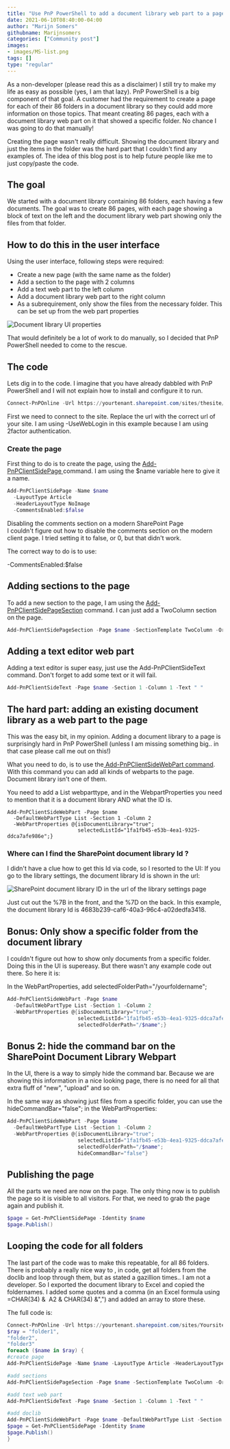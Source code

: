 ```yaml
---
title: "Use PnP PowerShell to add a document library web part to a page (and only show a specific folder)"
date: 2021-06-10T08:40:00-04:00
author: "Marijn Somers"
githubname: Marijnsomers
categories: ["Community post"]
images:
- images/MS-list.png
tags: []
type: "regular"
---
```

As a non-developer (please read this as a disclaimer) I still try to
make my life as easy as possible (yes, I am that lazy). PnP PowerShell
is a big component of that goal. A customer had the requirement to
create a page for each of their 86 folders in a document library so they
could add more information on those topics. That meant creating 86
pages, each with a document library web part on it that showed a specific
folder. No chance I was going to do that manually!

Creating the page wasn't really difficult. Showing the document library
and just the items in the folder was the hard part that I couldn't find
any examples of. The idea of this blog post is to help future people
like me to just copy/paste the code.
 

## The goal 

We started with a document library containing 86 folders, each having a
few documents. The goal was to create 86 pages, with each page showing a
block of text on the left and the document library web part showing only
the files from that folder.

## How to do this in the user interface 

Using the user interface, following steps were required:

-   Create a new page (with the same name as the folder)
-   Add a section to the page with 2 columns
-   Add a text web part to the left column
-   Add a document library web part to the right column
-   As a subrequirement, only show the files from the necessary folder.
    This can be set up from the web part properties


![Document library UI properties](images/MS-list.png)


That would definitely be a lot of work to do manually, so I decided that
PnP PowerShell needed to come to the rescue.

## The code 

Lets dig in to the code. I imagine that you have already dabbled with
PnP PowerShell and I will not explain how to install and configure it to
run.


```powershell
Connect-PnPOnline -Url https://yourtenant.sharepoint.com/sites/thesite/ -UseWebLogin
```


First we need to connect to the site. Replace the url with the correct
url of your site. I am using -UseWebLogin in this example because I am
using 2factor authentication.

### Create the page 

First thing to do is to create the page, using
the [Add-PnPClientSidePage ](https://pnp.github.io/powershell/cmdlets/Add-PnPClientSidePage.html)command.
I am using the \$name variable here to give it a name.


```powershell
Add-PnPClientSidePage -Name $name
  -LayoutType Article
  -HeaderLayoutType NoImage
  -CommentsEnabled:$false
```

Disabling the comments section on a modern SharePoint Page\
I couldn't figure out how to disable the comments section on the modern
client page. I tried setting it to false, or 0, but that didn't work.

The correct way to do is to use:

-CommentsEnabled:\$false

## Adding sections to the page 

To add a new section to the page, I am using
the [Add-PnPClientSidePageSection](https://pnp.github.io/powershell/cmdlets/Add-PnPClientSidePageSection.html) command.
I can just add a TwoColumn section on the page.


```powershell
Add-PnPClientSidePageSection -Page $name -SectionTemplate TwoColumn -Order 1
```

## Adding a text editor web part 

Adding a text editor is super easy, just use the Add-PnPClientSideText
command. Don't forget to add some text or it will fail.


```powershell
Add-PnPClientSideText -Page $name -Section 1 -Column 1 -Text " "
```


## The hard part: adding an existing document library as a web part to the page 

This was the easy bit, in my opinion. Adding a document library to a
page is surprisingly hard in PnP PowerShell (unless I am missing
something big.. in that case please call me out on this!)

What you need to do, is to use the[ Add-PnPClientSideWebPart
command](https://pnp.github.io/powershell/cmdlets/Add-PnPClientSideWebPart.html).
With this command you can add all kinds of webparts to the page.
Document library isn't one of them.

You need to add a List webparttype, and in the WebpartProperties you
need to mention that it is a document library AND what the ID is.


``` {.lia-code-sample .language-applescript}
Add-PnPClientSideWebPart -Page $name
  -DefaultWebPartType List -Section 1 -Column 2
  -WebPartProperties @{isDocumentLibrary="true";
                       selectedListId="1fa1fb45-e53b-4ea1-9325-ddca7afe986e";}
```

### Where can I find the SharePoint document library Id ? 

I didn't have a clue how to get this Id via code, so I resorted to the
UI: If you go to the library settings, the document library Id is shown
in the url:


![SharePoint document library ID in the url of the library settings page](images/documentlibrary-id.png)

Just cut out the %7B in the front, and the %7D on the back.
In this example, the document library Id is
4683b239-caf6-40a3-96c4-a02dedfa3418.

## Bonus: Only show a specific folder from the document library 

I couldn't figure out how to show only documents from a specific folder.
Doing this in the UI is supereasy. But there wasn't any example code out
there. So here it is:

In the WebPartProperties, add selectedFolderPath="/yourfoldername";

```powershell
Add-PnPClientSideWebPart -Page $name
  -DefaultWebPartType List -Section 1 -Column 2
  -WebPartProperties @{isDocumentLibrary="true";
                       selectedListId="1fa1fb45-e53b-4ea1-9325-ddca7afe986e";
                       selectedFolderPath="/$name";}
```


## Bonus 2: hide the command bar on the SharePoint Document Library Webpart 

In the UI, there is a way to simply hide the command bar. Because we are
showing this information in a nice looking page, there is no need for
all that extra fluff of "new", "upload" and so on.

In the same way as showing just files from a specific folder, you can
use the hideCommandBar="false"; in the WebPartProperties:


```powershell
Add-PnPClientSideWebPart -Page $name
  -DefaultWebPartType List -Section 1 -Column 2
  -WebPartProperties @{isDocumentLibrary="true";
                       selectedListId="1fa1fb45-e53b-4ea1-9325-ddca7afe986e";
                       selectedFolderPath="/$name";
                       hideCommandBar="false"}
```


## Publishing the page 

All the parts we need are now on the page. The only thing now is to
publish the page so it is visible to all visitors. For that, we need to
grab the page again and publish it.


```powershell
$page = Get-PnPClientSidePage -Identity $name
$page.Publish()
```


## Looping the code for all folders 

The last part of the code was to make this repeatable, for all 86
folders. There is probably a really nice way to , in code, get all
folders from the doclib and loop through them, but as stated a gazillion
times.. I am not a
developer.
So I exported the document library to Excel and copied the foldernames.
I added some quotes and a comma (in an Excel formula using =CHAR(34) & 
A2 & CHAR(34) &",") and added an array to store these.

The full code is:

```powershell
Connect-PnPOnline -Url https://yourtenant.sharepoint.com/sites/Yoursite/ -UseWebLogin
$ray = "folder1",
"folder2",
"folder3"
foreach ($name in $ray) {
#create page
Add-PnPClientSidePage -Name $name -LayoutType Article -HeaderLayoutType NoImage -CommentsEnabled:$false

#add sections
Add-PnPClientSidePageSection -Page $name -SectionTemplate TwoColumn -Order 1

#add text web part
Add-PnPClientSideText -Page $name -Section 1 -Column 1 -Text " "

#add doclib
Add-PnPClientSideWebPart -Page $name -DefaultWebPartType List -Section 1 -Column 2 -WebPartProperties @{isDocumentLibrary="true";selectedListId="1fa1fb45-e53b-4ea1-9325-ddca7afe986e";selectedFolderPath="/$name";hideCommandBar="false"}
$page = Get-PnPClientSidePage -Identity $name
$page.Publish()
}
```
